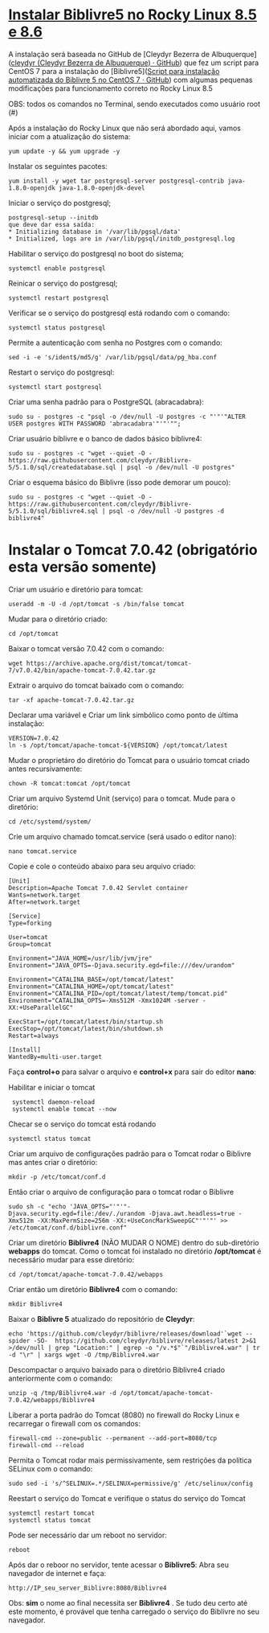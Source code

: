# <u>Instalar Biblivre5 no Rocky Linux 8.5 e 8.6</u>

A instalação será baseada no GitHub de [Cleydyr Bezerra de Albuquerque]([cleydyr (Cleydyr Bezerra de Albuquerque) · GitHub](https://github.com/cleydyr)) que fez um script para CentOS 7 para a instalação do [Biblivre5]([Script para instalação automatizada do Biblivre 5 no CentOS 7 · GitHub](https://gist.github.com/cleydyr/95db7654ca2d915ddf3d8fe2e2c04fbe)) com algumas pequenas modificações para funcionamento correto no Rocky Linux 8.5 

OBS: todos os comandos no Terminal, sendo executados como usuário root (#)

Após a instalação do Rocky Linux que não será abordado aqui, vamos iniciar com a atualização do sistema:

```
yum update -y && yum upgrade -y
```

Instalar os seguintes pacotes: 

```
yum install -y wget tar postgresql-server postgresql-contrib java-1.8.0-openjdk java-1.8.0-openjdk-devel
```

Iniciar o serviço do postgresql;

```
postgresql-setup --initdb
que deve dar essa saída:
* Initializing database in '/var/lib/pgsql/data'
* Initialized, logs are in /var/lib/pgsql/initdb_postgresql.log
```

Habilitar o serviço do postgresql no boot do sistema;

```
systemctl enable postgresql
```

Reinicar o serviço do postgresql;

```
systemctl restart postgresql
```

Verificar se o serviço do postgresql está rodando com o comando:

```
systemctl status postgresql
```

Permite a autenticação com senha no Postgres com o comando:

```
sed -i -e 's/ident$/md5/g' /var/lib/pgsql/data/pg_hba.conf
```

Restart o serviço do postgresql:

```
systemctl start postgresql
```

Criar uma senha padrão para o PostgreSQL (abracadabra):

```
sudo su - postgres -c "psql -o /dev/null -U postgres -c "'"'"ALTER USER postgres WITH PASSWORD 'abracadabra'"'"'"";
```

Criar usuário biblivre e o banco de dados básico biblivre4:

```
sudo su - postgres -c "wget --quiet -O - https://raw.githubusercontent.com/cleydyr/Biblivre-5/5.1.0/sql/createdatabase.sql | psql -o /dev/null -U postgres"
```

Criar o esquema básico do Biblivre (isso pode demorar um pouco):

```
sudo su - postgres -c "wget --quiet -O - https://raw.githubusercontent.com/cleydyr/Biblivre-5/5.1.0/sql/biblivre4.sql | psql -o /dev/null -U postgres -d biblivre4"
```

# Instalar o Tomcat 7.0.42 (obrigatório esta versão somente)

Criar um usuário e diretório para tomcat:

```
useradd -m -U -d /opt/tomcat -s /bin/false tomcat
```

Mudar para o diretório criado:

```
cd /opt/tomcat
```

Baixar o tomcat  versão 7.0.42 com o comando:

```
wget https://archive.apache.org/dist/tomcat/tomcat-7/v7.0.42/bin/apache-tomcat-7.0.42.tar.gz
```

Extrair o arquivo do tomcat baixado com o comando:

```
tar -xf apache-tomcat-7.0.42.tar.gz 
```

Declarar uma variável e Criar um link simbólico como ponto de última instalação:

```
VERSION=7.0.42
ln -s /opt/tomcat/apache-tomcat-${VERSION} /opt/tomcat/latest
```

Mudar o proprietáro do diretório do Tomcat para o usuário tomcat criado antes recursivamente:

```
chown -R tomcat:tomcat /opt/tomcat
```

Criar um arquivo Systemd Unit (serviço) para o tomcat. Mude para o diretório:

```
cd /etc/systemd/system/ 
```

Crie um arquivo chamado tomcat.service (será usado o editor nano):

```
nano tomcat.service
```

Copie e cole o conteúdo abaixo para seu arquivo criado:

```
[Unit]
Description=Apache Tomcat 7.0.42 Servlet container
Wants=network.target
After=network.target

[Service]
Type=forking

User=tomcat
Group=tomcat

Environment="JAVA_HOME=/usr/lib/jvm/jre"
Environment="JAVA_OPTS=-Djava.security.egd=file:///dev/urandom"

Environment="CATALINA_BASE=/opt/tomcat/latest"
Environment="CATALINA_HOME=/opt/tomcat/latest"
Environment="CATALINA_PID=/opt/tomcat/latest/temp/tomcat.pid"
Environment="CATALINA_OPTS=-Xms512M -Xmx1024M -server -XX:+UseParallelGC"

ExecStart=/opt/tomcat/latest/bin/startup.sh
ExecStop=/opt/tomcat/latest/bin/shutdown.sh
Restart=always

[Install]
WantedBy=multi-user.target
```

Faça **control+o** para salvar o arquivo e **control+x** para sair do editor **nano**:

Habilitar e iniciar o tomcat 

```
 systemctl daemon-reload
 systemctl enable tomcat --now
```

Checar se o serviço do tomcat está rodando

```
systemctl status tomcat
```

Criar um arquivo de configurações padrão para o Tomcat rodar o Biblivre mas antes criar o diretório:

```
mkdir -p /etc/tomcat/conf.d
```

Então criar o arquivo de configuração para o tomcat rodar o Biblivre

```
sudo sh -c "echo 'JAVA_OPTS="'"'"-Djava.security.egd=file:/dev/./urandom -Djava.awt.headless=true -Xmx512m -XX:MaxPermSize=256m -XX:+UseConcMarkSweepGC"'"'"' >> /etc/tomcat/conf.d/biblivre.conf"
```

Criar um diretório **Biblivre4** (NÃO MUDAR O NOME) dentro do sub-diretório **webapps** do tomcat. Como o tomcat foi instalado no diretório **/opt/tomcat** é necessário mudar para esse diretório:

```
cd /opt/tomcat/apache-tomcat-7.0.42/webapps
```

Criar então um diretório **Biblivre4** com o comando:

```
mkdir Biblivre4
```

Baixar o **Biblivre 5** atualizado do repositório de **Cleydyr**:

```
echo 'https://github.com/cleydyr/biblivre/releases/download'`wget --spider -SO-  https://github.com/cleydyr/biblivre/releases/latest 2>&1 >/dev/null | grep "Location:" | egrep -o "/v.*$"`"/Biblivre4.war" | tr -d "\r" | xargs wget -O /tmp/Biblivre4.war
```

Descompactar o arquivo baixado para o diretório Biblivre4 criado anteriormente com o comando:

```
unzip -q /tmp/Biblivre4.war -d /opt/tomcat/apache-tomcat-7.0.42/webapps/Biblivre4
```

Liberar a porta padrão do Tomcat (8080) no firewall do Rocky Linux e recarregar o firewall com os comandos:

```
firewall-cmd --zone=public --permanent --add-port=8080/tcp
firewall-cmd --reload
```

Permita o Tomcat rodar mais permissivamente, sem restrições da política SELinux com o comando:

```
sudo sed -i 's/^SELINUX=.*/SELINUX=permissive/g' /etc/selinux/config
```

Reestart o serviço do Tomcat e verifique o status do serviço do Tomcat

```
systemctl restart tomcat
systemctl status tomcat
```

Pode ser necessário dar um reboot no servidor:

```
reboot
```

Após dar o reboor no servidor, tente acessar o **Biblivre5**:  Abra seu navegador de internet e faça:

```
http://IP_seu_server_Biblivre:8080/Biblivre4
```

Obs: **sim** o nome ao final necessita ser **Biblivre4** . Se tudo deu certo até este momento, é provável que tenha carregado o serviço do Biblivre no seu navegador. 
